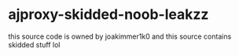 # ajproxy-skidded-noob-leakzz
this source code is owned by joakimmer1k0 and this source contains skidded stuff lol
